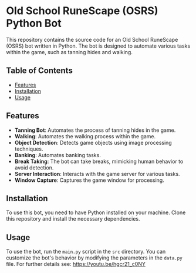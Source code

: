 # Old School RuneScape (OSRS) Python Bot

This repository contains the source code for an Old School RuneScape (OSRS) bot written in Python. The bot is designed to automate various tasks within the game, such as tanning hides and walking.

## Table of Contents

- [Features](#features)
- [Installation](#installation)
- [Usage](#usage)

## Features

- **Tanning Bot**: Automates the process of tanning hides in the game.
- **Walking**: Automates the walking process within the game.
- **Object Detection**: Detects game objects using image processing techniques.
- **Banking**: Automates banking tasks.
- **Break Taking**: The bot can take breaks, mimicking human behavior to avoid detection.
- **Server Interaction**: Interacts with the game server for various tasks.
- **Window Capture**: Captures the game window for processing.

## Installation

To use this bot, you need to have Python installed on your machine. Clone this repository and install the necessary dependencies.

## Usage

To use the bot, run the `main.py` script in the `src` directory. You can customize the bot's behavior by modifying the parameters in the `data.py` file. For further details see: https://youtu.be/hgcr21_c0NY 


